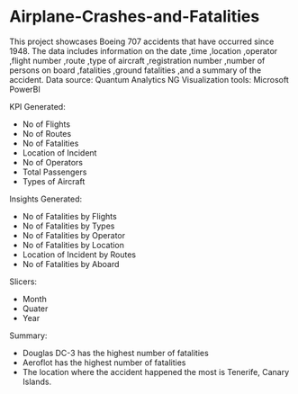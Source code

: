 # Airplane-Crashes-and-Fatalities
This project showcases Boeing 707 accidents that have occurred since 1948. The data includes information on the date ,time ,location ,operator ,flight number ,route ,type of aircraft ,registration number ,number of persons on board ,fatalities ,ground fatalities ,and a summary of the accident. 
Data source: Quantum Analytics NG 
Visualization tools: Microsoft PowerBI

KPI Generated: 
- No of Flights
- ⁠No of Routes
- ⁠No of Fatalities 
- ⁠Location of Incident 
- ⁠No of Operators 
- ⁠Total Passengers 
- ⁠Types of Aircraft 

Insights Generated:
- No of Fatalities by Flights
- ⁠No of Fatalities by Types
- ⁠No of Fatalities by Operator
- ⁠No of Fatalities by Location
- ⁠Location of Incident by Routes 
- ⁠No of Fatalities by Aboard

Slicers:
- Month
- ⁠Quater
- ⁠Year

Summary:
- Douglas DC-3 has the highest number of fatalities
- ⁠Aeroflot has the highest number of fatalities
- ⁠The location where the accident happened the most is Tenerife, Canary Islands. 
